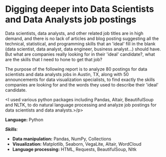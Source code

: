# Digging deeper into Data Scientists and Data Analysts job postings

<p>Data scientists, data analysts, and other related job titles are in high demand, and there is no lack of articles and blog posting suggesting all the technical, statistical, and programming skills that an 'ideal' fill in the blank (data scientist, data analyst, data engineer, business analyst...) should have. But what are companies really looking for in their 'ideal' candidate?, what are the skills that I need to hone to get that job?</p>

<p>The purpose of the following report is to analyze 80 postings for data scientists and data analysts jobs in Austin, TX, along with 50 announcements for data visualization specialists, to find exactly the skills companies are looking for and the words they used to describe their 'ideal' candidate.</p>

<I used various python packages including Pandas, Altair, BeautifulSoup and NLTK, to do natural language processing and analyze job postings for data scientists and data analysts.>/p>

<p><b>Language:</b> Python</p>
<p><em><b>Skills</b>:</em> 
    <ul>
        <li><b>Data manipulation:</b> Pandas, NumPy, Collections</li>
        <li><b>Visualization:</b> Matplotlib, Seaborn, VegaLite, Altair, WordCloud</li>
        <li><b>Language processing:</b> HTML, Requests, BeautifulSoup, Nltk</li>
    </ul>
</p>